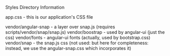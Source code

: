 Styles Directory Information

app.css - this is our application's CSS file

vendor/angular-snap - a layer over snap.js (requires scripts/vendor/snap/snap.js)
vendor/boostrap - used by angular-ui (just the css)
vendor/fonts - angular-ui fonts (actually, used by bootstrap.css)
vendor/snap - the snap.js css (not used: but here for completeness: instead, we use the angular-snap.css which incorporates it)
